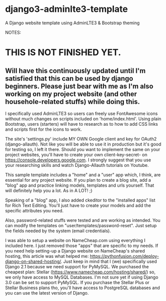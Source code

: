 # django3-adminlte3-template
A Django website template using AdminLTE3 &amp; Bootstrap theming

NOTES:
# THIS IS NOT FINISHED YET. #
## Will have this continuously updated until I'm satisfied that this can be used by django beginners. Please just bear with me as I'm also working on my project website (and other househole-related stuffs) while doing this. ##

I specifically used AdminLTE3 so users can freely use FontAwesome icons without much changes on scripts included on 'home/index.html'.
Using plain Bootstrap, users (starters) will have to research as to how to add CSS links and scripts first for the icons to work.

The site's 'settings.py' include MY OWN Google client and key for OAuth2 (django-allauth). Not like you will be able to use it in production but it's good for testing so, I left it there. Should you want to implement the same on your project websites, you'll have to create your own client-key-secret- on https://console.developers.google.com. I strongly suggest that you use your researching skills and watch Django-Allauth tutorials on Youtube.

This sample template includes a "home" and a "user" app which, I think, are essential for any project website. If you plan to create a blog site, add a "blog" app and practice linking models, templates and urls yourself. That will definitely help you a lot. As in A LOT! ;)

Speaking of a "blog" app, I also added ckeditor to the "installed apps" list for Rich Text Editing. You'll just have to create your models and add the specific attributes you need.

Also, password-related stuffs were tested and are working as intended. You can modify the templates on "user/templates/password-reset". Just setup the fields needed by the system (email credentials).



I was able to setup a website on NameCheap.com using everything I included here. I just removed those "apps" that are specific to my needs.
If you need help setting-up a Django website on NameCheap's shared hosting, this article was what helped me: https://pythonfusion.com/deploy-django-on-shared-hosting/. Just keep in mind that I (we) specifically used Django 2.1 because we need support for PyMySQL. We purchased the cheapest plan: Stellar (https://www.namecheap.com/hosting/shared/) so, we only have access to MySQL Databases. I'm not sure yet if using Django 3.0 can be set to support PyMySQL. If you purchase the Stellar Plus or Stellar Business plans tho, you'll have access to PostgreSQL databases and you can use the latest version of Django.


 
